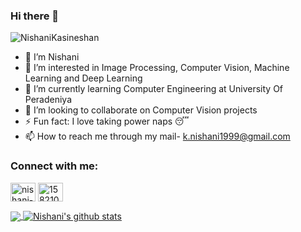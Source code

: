 ### Hi there 👋

<!-- 
**NishaniKasineshan/NishaniKasineshan** is a ✨ _special_ ✨ repository because its `README.md` (this file) appears on your GitHub profile.

Here are some ideas to get you started:-->

<p align="left"> <img src="https://komarev.com/ghpvc/?username=NishaniKasineshan&label=Profile%20views&color=0e75b6&style=flat" alt="NishaniKasineshan" /> </p>


- 👋 I’m Nishani 
- 👀 I’m interested in Image Processing, Computer Vision, Machine Learning and Deep Learning
- 🌱 I’m currently learning Computer Engineering at University Of Peradeniya
- 💞️ I’m looking to collaborate on Computer Vision projects
- ⚡ Fun fact: I love taking power naps 😴 
- 📫 How to reach me through my mail- k.nishani1999@gmail.com 

<h3 align="left">Connect with me:</h3>
<p align="left">
<a href="https://www.linkedin.com/in/nishani-kasineshan-1b6890189/" target="blank"><img align="center" src="https://raw.githubusercontent.com/rahuldkjain/github-profile-readme-generator/master/src/images/icons/Social/linked-in-alt.svg" alt="nishani-kasineshan-1b6890189" height="30" width="40" /></a>
<a href="https://stackoverflow.com/users/15821025/nishani-kasineshan" target="blank"><img align="center" src="https://raw.githubusercontent.com/rahuldkjain/github-profile-readme-generator/master/src/images/icons/Social/stack-overflow.svg" alt="15821025" height="30" width="40" /></a>
</p>
<!-- <p align="left"> 
<img src="https://tryhackme-badges.s3.amazonaws.com/k.nishani1999.png" alt="TryHackMe">
</p> -->
<a href="https://github.com/iampawan">
  <img align="center" src="https://github-readme-stats.vercel.app/api/top-langs/?username=NishaniKasineshan&theme=dark&hide_langs_below=1" />
</a>
<a href="https://github.com/iampawan">
 <img align="center" src="https://github-readme-stats.vercel.app/api?username=NishaniKasineshan&show_icons=true&theme=dark&line_height=27" alt="Nishani's github stats"/>
</a>
<!--
<p><img align="center" src="https://github-readme-streak-stats.herokuapp.com/?user=NishaniKasineshan&theme=dark" alt="NishaniKasineshan" /></p>

-->


